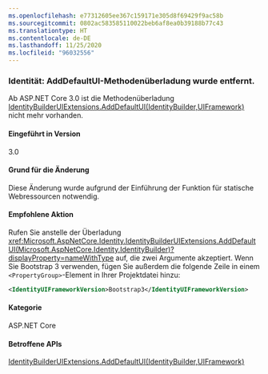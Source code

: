 ```yaml
---
ms.openlocfilehash: e77312605ee367c159171e305d8f69429f9ac58b
ms.sourcegitcommit: 0802ac583585110022beb6af8ea0b39188b77c43
ms.translationtype: HT
ms.contentlocale: de-DE
ms.lasthandoff: 11/25/2020
ms.locfileid: "96032556"
---
```

### <a name="identity-adddefaultui-method-overload-removed"></a>Identität: AddDefaultUI-Methodenüberladung wurde entfernt.

Ab ASP.NET Core 3.0 ist die Methodenüberladung [IdentityBuilderUIExtensions.AddDefaultUI(IdentityBuilder,UIFramework)](/dotnet/api/microsoft.aspnetcore.identity.identitybuilderuiextensions.adddefaultui?view=aspnetcore-2.2#Microsoft_AspNetCore_Identity_IdentityBuilderUIExtensions_AddDefaultUI_Microsoft_AspNetCore_Identity_IdentityBuilder_Microsoft_AspNetCore_Identity_UI_UIFramework_) nicht mehr vorhanden.

#### <a name="version-introduced"></a>Eingeführt in Version

3.0

#### <a name="reason-for-change"></a>Grund für die Änderung

Diese Änderung wurde aufgrund der Einführung der Funktion für statische Webressourcen notwendig.

#### <a name="recommended-action"></a>Empfohlene Aktion

Rufen Sie anstelle der Überladung <xref:Microsoft.AspNetCore.Identity.IdentityBuilderUIExtensions.AddDefaultUI(Microsoft.AspNetCore.Identity.IdentityBuilder)?displayProperty=nameWithType> auf, die zwei Argumente akzeptiert. Wenn Sie Bootstrap 3 verwenden, fügen Sie außerdem die folgende Zeile in einem `<PropertyGroup>`-Element in Ihrer Projektdatei hinzu:

```xml
<IdentityUIFrameworkVersion>Bootstrap3</IdentityUIFrameworkVersion>
```

#### <a name="category"></a>Kategorie

ASP.NET Core

#### <a name="affected-apis"></a>Betroffene APIs

[IdentityBuilderUIExtensions.AddDefaultUI(IdentityBuilder,UIFramework)](/dotnet/api/microsoft.aspnetcore.identity.identitybuilderuiextensions.adddefaultui?view=aspnetcore-2.2#Microsoft_AspNetCore_Identity_IdentityBuilderUIExtensions_AddDefaultUI_Microsoft_AspNetCore_Identity_IdentityBuilder_Microsoft_AspNetCore_Identity_UI_UIFramework_)

<!--

#### Affected APIs

`M:Microsoft.AspNetCore.Identity.IdentityBuilderUIExtensions.AddDefaultUI(Microsoft.AspNetCore.Identity.IdentityBuilder,Microsoft.AspNetCore.Identity.UI.UIFramework)`

-->
